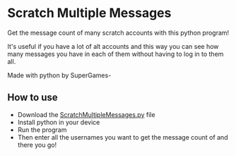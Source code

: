 # Scratch Multiple Messages
Get the message count of many scratch accounts with this python program!

It's useful if you have a lot of alt accounts and this way you can see how many messages you have in each of them without having to log in to them all.

Made with python by SuperGames-

## How to use

- Download the [ScratchMultipleMessages.py](https://github.com/SuperGames-D/ScratchMultipleMessages/releases/download/v1.0/ScratchMultipleMessages.py) file
- Install python in your device
- Run the program
- Then enter all the usernames you want to get the message count of and there you go!



